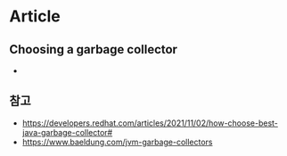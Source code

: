 # Article

## Choosing a garbage collector

- 

## 참고

- <https://developers.redhat.com/articles/2021/11/02/how-choose-best-java-garbage-collector#>
- <https://www.baeldung.com/jvm-garbage-collectors>
